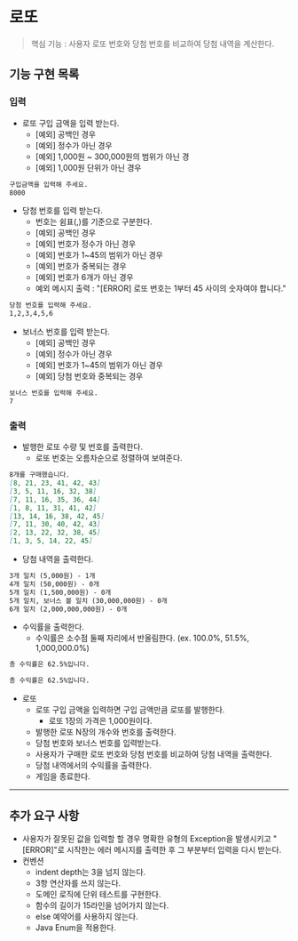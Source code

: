 # 로또

> 핵심 기능 : 사용자 로또 번호와 당첨 번호를 비교하여 당첨 내역을 계산한다.

## 기능 구현 목록

### 입력

- 로또 구입 금액을 입력 받는다.
    - [예외] 공백인 경우
    - [예외] 정수가 아닌 경우
    - [예외] 1,000원 ~ 300,000원의 범위가 아닌 경
    - [예외] 1,000원 단위가 아닌 경우

```markdown
구입금액을 입력해 주세요.
8000
```

- 당첨 번호를 입력 받는다. 
    - 번호는 쉼표(,)를 기준으로 구분한다.
    - [예외] 공백인 경우
    - [예외] 번호가 정수가 아닌 경우
    - [예외] 번호가 1~45의 범위가 아닌 경우
    - [예외] 번호가 중복되는 경우
    - [예외] 번호가 6개가 아닌 경우
    - 예외 메시지 출력 : "[ERROR] 로또 번호는 1부터 45 사이의 숫자여야 합니다."

```markdown
당첨 번호를 입력해 주세요.
1,2,3,4,5,6
```

- 보너스 번호를 입력 받는다.
    - [예외] 공백인 경우
    - [예외] 정수가 아닌 경우
    - [예외] 번호가 1~45의 범위가 아닌 경우
    - [예외] 당첨 번호와 중복되는 경우

```markdown
보너스 번호를 입력해 주세요.
7
```

### 출력

- 발행한 로또 수량 및 번호를 출력한다.
  - 로또 번호는 오름차순으로 정렬하여 보여준다.

```markdown
8개를 구매했습니다.
[8, 21, 23, 41, 42, 43] 
[3, 5, 11, 16, 32, 38] 
[7, 11, 16, 35, 36, 44] 
[1, 8, 11, 31, 41, 42] 
[13, 14, 16, 38, 42, 45] 
[7, 11, 30, 40, 42, 43] 
[2, 13, 22, 32, 38, 45] 
[1, 3, 5, 14, 22, 45]
```

- 당첨 내역을 출력한다.

```markdown
3개 일치 (5,000원) - 1개
4개 일치 (50,000원) - 0개
5개 일치 (1,500,000원) - 0개
5개 일치, 보너스 볼 일치 (30,000,000원) - 0개
6개 일치 (2,000,000,000원) - 0개
```

- 수익률을 출력한다.
  - 수익률은 소수점 둘째 자리에서 반올림한다. (ex. 100.0%, 51.5%, 1,000,000.0%)

```markdown
총 수익률은 62.5%입니다.
```

```markdown
총 수익률은 62.5%입니다.
```

- 로또
  - 로또 구입 금액을 입력하면 구입 금액만큼 로또를 발행한다.
    - 로또 1장의 가격은 1,000원이다.
  - 발행한 로또 N장의 개수와 번호를 출력한다.
  - 당첨 번호와 보너스 번호를 입력받는다.
  - 사용자가 구매한 로또 번호와 당첨 번호를 비교하여 당첨 내역을 출력한다.
  - 당첨 내역에서의 수익률을 출력한다.
  - 게임을 종료한다.

---

## 추가 요구 사항

- 사용자가 잘못된 값을 입력할 할 경우 명확한 유형의 Exception을 발생시키고 "[ERROR]"로 시작한는 에러 메시지를 출력한 후 그 부분부터 입력을 다시 받는다.
- 컨벤션
  - indent depth는 3을 넘지 않는다.
  - 3항 연산자를 쓰지 않는다.
  - 도메인 로직에 단위 테스트를 구현한다.
  - 함수의 길이가 15라인을 넘어가지 않는다.
  - else 예약어를 사용하지 않는다.
  - Java Enum을 적용한다.